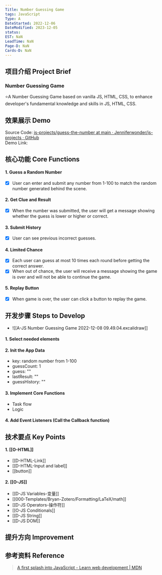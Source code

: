 ```yaml
---
Title: Number Guessing Game
tags: JavaScript
Type: A
DateStarted: 2022-12-06
DateModified: 2023-12-05
status: 
EST: NaN
LeadTime: NaN
Page-D: NaN
Cards-D: NaN
---
```


## 项目介绍 Project Brief

### Number Guessing Game

⭐A Number Guessing Game based on vanilla JS, HTML, CSS, to enhance developer's fundamental knowledge and skills in JS, HTML, CSS.

## 效果展示 Demo

Source Code: [js-projects/guess-the-number at main · Jenniferwonder/js-projects · GitHub](https://github.com/Jenniferwonder/js-projects/tree/main/guess-the-number#2-javascript)  
Demo Link:

## 核心功能 Core Functions

#### 1. Guess a Random Number

- [x] User can enter and submit any number from 1-100 to match the random number generated behind the scene.

#### 2. Get Clue and Result

- [x] When the number was submitted, the user will get a message showing whether the guess is lower or higher or correct.

#### 3. Submit History

- [x] User can see previous incorrect guesses.

#### 4. Limited Chance

- [x] Each user can guess at most 10 times each round before getting the correct answer.
- [x] When out of chance, the user will receive a message showing the game is over and will not be able to continue the game.

#### 5. Replay Button

- [x] When game is over, the user can click a button to replay the game.


## 开发步骤 Steps to Develop
- ![[A-JS Number Guessing Game 2022-12-08 09.49.04.excalidraw]]

#### 1. Select needed elements

#### 2. Init the App Data

- key: random number from 1-100
- guessCount: 1
- guess: ""
- lastResult: ""
- guessHistory: ""

#### 3. Implement Core Functions

- Task flow
- Logic

#### 4. Add Event Listeners (Call the Callback function)

## 技术要点 Key Points

#### 1. [[O-HTML]]

- [[D-HTML-Link]]
- [[D-HTML-Input and label]]
- [[button]]

#### 2. [[O-JS]]

- [[D-JS Variables-变量]]
- [[000-Templates/Bryan-Zotero/Formatting/LaTeX/math]]
- [[D-JS Operators-操作符]]
- [[O-JS Conditionals]]
- [[D-JS String]]
- [[D-JS DOM]]

## 提升方向 Improvement

## 参考资料 Reference

> [A first splash into JavaScript - Learn web development | MDN](https://developer.mozilla.org/en-US/docs/Learn/JavaScript/First_steps/A_first_splash)
